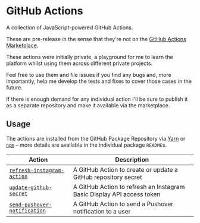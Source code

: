 # GitHub Actions

A collection of JavaScript-powered GitHub Actions.

These are pre-release in the sense that they're not on the
[GitHub Actions Marketplace](https://github.com/marketplace).

These actions were initially private, a playground for me to learn the platform
whilst using them across different private projects.

Feel free to use them and file issues if you find any bugs and, more
importantly, help me develop the tests and fixes to cover those cases in the
future.

If there is enough demand for any individual action I'll be sure to publish it
as a separate repository and make it available via the marketplace.

## Usage

The actions are installed from the GitHub Package Repository via
[Yarn](https://yarnpkg.com/) or [`npm`](https://www.npmjs.com/) – more details
are available in the individual package `README`s.

| Action                                                                | Description                                                            |
| --------------------------------------------------------------------- | ---------------------------------------------------------------------- |
| [`refresh-instagram-action`](packages/refresh-instagram-token/)      | A GitHub Action to create or update a GitHub repository secret         |
| [`update-github-secret`](packages/update-github-secret/)             | A GitHub Action to refresh an Instagram Basic Display API access token |
| [`send-pushover-notification`](packages/send-pushover-notification/) | A GitHub Action to send a Pushover notification to a user              |
